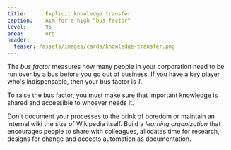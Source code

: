 ```yaml
---
title:      Explicit knowledge transfer
caption:    Aim for a high "bus factor"
level:      95
area:       org
header:
  teaser: /assets/images/cards/knowledge-transfer.png
---
```


The _bus factor_ measures how many people in your corporation need to be run over by a bus before you go out of business. If you have a key player who's indispensable, then your bus factor is _1_.

To raise the bus factor, you must make sure that important knowledge is shared and accessible to whoever needs it.

Don't document your processes to the brink of boredom or maintain an internal wiki the size of Wikipedia itself. Build a _learning organization_ that encourages people to share with colleagues, allocates time for research, designs for change and accepts automation as documentation.
